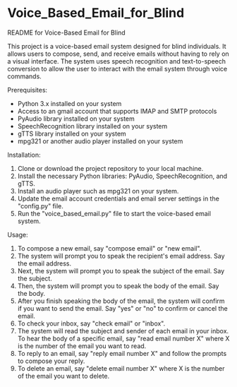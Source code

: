 # Voice_Based_Email_for_Blind

README for Voice-Based Email for Blind

This project is a voice-based email system designed for blind individuals. It allows users to compose, send, and receive emails without having to rely on a visual interface. The system uses speech recognition and text-to-speech conversion to allow the user to interact with the email system through voice commands.

Prerequisites:
- Python 3.x installed on your system
- Access to an gmail account that supports IMAP and SMTP protocols
- PyAudio library installed on your system
- SpeechRecognition library installed on your system
- gTTS library installed on your system
- mpg321 or another audio player installed on your system

Installation:

1. Clone or download the project repository to your local machine.
2. Install the necessary Python libraries: PyAudio, SpeechRecognition, and gTTS.
3. Install an audio player such as mpg321 on your system.
4. Update the email account credentials and email server settings in the "config.py" file.
5. Run the "voice_based_email.py" file to start the voice-based email system.

Usage:

1. To compose a new email, say "compose email" or "new email".
2. The system will prompt you to speak the recipient's email address. Say the email address.
3. Next, the system will prompt you to speak the subject of the email. Say the subject.
4. Then, the system will prompt you to speak the body of the email. Say the body.
5. After you finish speaking the body of the email, the system will confirm if you want to send the email. Say "yes" or "no" to confirm or cancel the email.
6. To check your inbox, say "check email" or "inbox".
7. The system will read the subject and sender of each email in your inbox. To hear the body of a specific email, say "read email number X" where X is the number of the email you want to read.
8. To reply to an email, say "reply email number X" and follow the prompts to compose your reply.
9. To delete an email, say "delete email number X" where X is the number of the email you want to delete.
